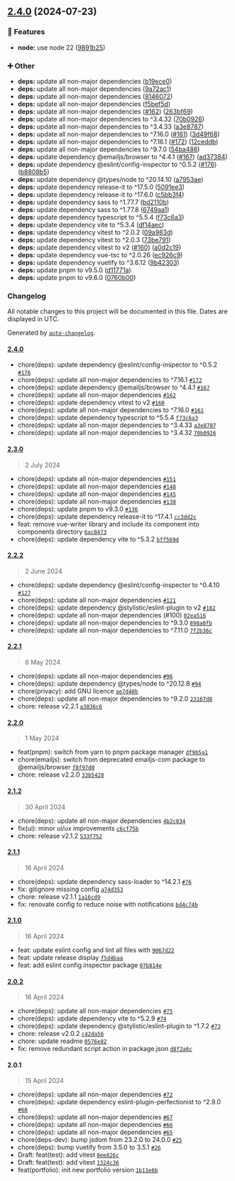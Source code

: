 

## [2.4.0](https://github.com/quentinmcq/portfolio/compare/2.3.0...2.4.0) (2024-07-23)


### 🚀 Features

* **node:** use node 22 ([9891b25](https://github.com/quentinmcq/portfolio/commit/9891b25a9369d2d1cd0d5237f61332fac2e8f10f))


### ➕ Other

* **deps:** update all non-major dependencies ([b19ece0](https://github.com/quentinmcq/portfolio/commit/b19ece00751bbed795568296d1ce9331f672dc57))
* **deps:** update all non-major dependencies ([9a72ac1](https://github.com/quentinmcq/portfolio/commit/9a72ac12d71e537f65d8945f1324d7b39f01b234))
* **deps:** update all non-major dependencies ([8146072](https://github.com/quentinmcq/portfolio/commit/8146072359076239be4d2d6be2b3a50e7816b755))
* **deps:** update all non-major dependencies ([f5bef5d](https://github.com/quentinmcq/portfolio/commit/f5bef5d2359cdad56915e914d47146d28446752b))
* **deps:** update all non-major dependencies ([#162](https://github.com/quentinmcq/portfolio/issues/162)) ([263bf69](https://github.com/quentinmcq/portfolio/commit/263bf696c93e935885a70cac526401b15f86e720))
* **deps:** update all non-major dependencies to ^3.4.32 ([70b0926](https://github.com/quentinmcq/portfolio/commit/70b092659333c5b97b6048837303ca726e692092))
* **deps:** update all non-major dependencies to ^3.4.33 ([a3e8787](https://github.com/quentinmcq/portfolio/commit/a3e87875979b0460ee94b8868f9d5475577189dc))
* **deps:** update all non-major dependencies to ^7.16.0 ([#161](https://github.com/quentinmcq/portfolio/issues/161)) ([3d49f68](https://github.com/quentinmcq/portfolio/commit/3d49f68c3738ade07f9a34ad2bd3538b9801c505))
* **deps:** update all non-major dependencies to ^7.16.1 ([#172](https://github.com/quentinmcq/portfolio/issues/172)) ([12ceddb](https://github.com/quentinmcq/portfolio/commit/12ceddb031bc9832e9058df00ab71fced29fb895))
* **deps:** update all non-major dependencies to ^9.7.0 ([54ba486](https://github.com/quentinmcq/portfolio/commit/54ba486193a9ff1582ceee965d8e0deebd692414))
* **deps:** update dependency @emailjs/browser to ^4.4.1 ([#167](https://github.com/quentinmcq/portfolio/issues/167)) ([ad37384](https://github.com/quentinmcq/portfolio/commit/ad37384b2d74c7ac06f3bb10ee72b518bc9776a5))
* **deps:** update dependency @eslint/config-inspector to ^0.5.2 ([#176](https://github.com/quentinmcq/portfolio/issues/176)) ([b8808b5](https://github.com/quentinmcq/portfolio/commit/b8808b5c53329cd92b2edd3ec64d955a6c333b3b))
* **deps:** update dependency @types/node to ^20.14.10 ([a7953ae](https://github.com/quentinmcq/portfolio/commit/a7953aeddb56fa45221c0d6e6b78a387c6f3b0b1))
* **deps:** update dependency release-it to ^17.5.0 ([5091ee3](https://github.com/quentinmcq/portfolio/commit/5091ee39a9d7a52b0d59bcc95a9cbc2855dfd644))
* **deps:** update dependency release-it to ^17.6.0 ([c5bb3f4](https://github.com/quentinmcq/portfolio/commit/c5bb3f4cf7cf5bbbf2c7265d4839202cf6f39894))
* **deps:** update dependency sass to ^1.77.7 ([bd2110b](https://github.com/quentinmcq/portfolio/commit/bd2110bd1c5104a17d41d7cea973262a02e42414))
* **deps:** update dependency sass to ^1.77.8 ([6749aa1](https://github.com/quentinmcq/portfolio/commit/6749aa1c3368978620cd9a6e10b8bc7d432c425a))
* **deps:** update dependency typescript to ^5.5.4 ([f73c6a3](https://github.com/quentinmcq/portfolio/commit/f73c6a3863238b8dc3f28dd9338306d3da2ad918))
* **deps:** update dependency vite to ^5.3.4 ([df14aec](https://github.com/quentinmcq/portfolio/commit/df14aec1516f5d4189cd234cf4626d4a5651d421))
* **deps:** update dependency vitest to ^2.0.2 ([09a983d](https://github.com/quentinmcq/portfolio/commit/09a983d5a210aa99906ffd76050de9da41a9019e))
* **deps:** update dependency vitest to ^2.0.3 ([73be791](https://github.com/quentinmcq/portfolio/commit/73be7917b2554171877daec30ce6005ed21d4b45))
* **deps:** update dependency vitest to v2 ([#160](https://github.com/quentinmcq/portfolio/issues/160)) ([a0d2c19](https://github.com/quentinmcq/portfolio/commit/a0d2c193a2a3052abeb270dbabea574bfe57dffc))
* **deps:** update dependency vue-tsc to ^2.0.26 ([ec926c9](https://github.com/quentinmcq/portfolio/commit/ec926c93dd6ac1235648bf26aec10b0eb5287ad4))
* **deps:** update dependency vuetify to ^3.6.12 ([9b42303](https://github.com/quentinmcq/portfolio/commit/9b42303098481603174209cb13d17d082aebe99c))
* **deps:** update pnpm to v9.5.0 ([d11771a](https://github.com/quentinmcq/portfolio/commit/d11771a933fc7a37afda776ac0eaaf4617220e05))
* **deps:** update pnpm to v9.6.0 ([0760b00](https://github.com/quentinmcq/portfolio/commit/0760b00980f82685a3757d06cfa73a116c46beba))

### Changelog

All notable changes to this project will be documented in this file. Dates are displayed in UTC.

Generated by [`auto-changelog`](https://github.com/CookPete/auto-changelog).

#### [2.4.0](https://github.com/quentinmcq/portfolio/compare/2.3.0...2.4.0)

- chore(deps): update dependency @eslint/config-inspector to ^0.5.2 [`#176`](https://github.com/quentinmcq/portfolio/pull/176)
- chore(deps): update all non-major dependencies to ^7.16.1 [`#172`](https://github.com/quentinmcq/portfolio/pull/172)
- chore(deps): update dependency @emailjs/browser to ^4.4.1 [`#167`](https://github.com/quentinmcq/portfolio/pull/167)
- chore(deps): update all non-major dependencies [`#162`](https://github.com/quentinmcq/portfolio/pull/162)
- chore(deps): update dependency vitest to v2 [`#160`](https://github.com/quentinmcq/portfolio/pull/160)
- chore(deps): update all non-major dependencies to ^7.16.0 [`#161`](https://github.com/quentinmcq/portfolio/pull/161)
- chore(deps): update dependency typescript to ^5.5.4 [`f73c6a3`](https://github.com/quentinmcq/portfolio/commit/f73c6a3863238b8dc3f28dd9338306d3da2ad918)
- chore(deps): update all non-major dependencies to ^3.4.33 [`a3e8787`](https://github.com/quentinmcq/portfolio/commit/a3e87875979b0460ee94b8868f9d5475577189dc)
- chore(deps): update all non-major dependencies to ^3.4.32 [`70b0926`](https://github.com/quentinmcq/portfolio/commit/70b092659333c5b97b6048837303ca726e692092)

#### [2.3.0](https://github.com/quentinmcq/portfolio/compare/2.2.2...2.3.0)

> 2 July 2024

- chore(deps): update all non-major dependencies [`#151`](https://github.com/quentinmcq/portfolio/pull/151)
- chore(deps): update all non-major dependencies [`#148`](https://github.com/quentinmcq/portfolio/pull/148)
- chore(deps): update all non-major dependencies [`#145`](https://github.com/quentinmcq/portfolio/pull/145)
- chore(deps): update all non-major dependencies [`#138`](https://github.com/quentinmcq/portfolio/pull/138)
- chore(deps): update pnpm to v9.3.0 [`#136`](https://github.com/quentinmcq/portfolio/pull/136)
- chore(deps): update dependency release-it to ^17.4.1 [`cc3dd2c`](https://github.com/quentinmcq/portfolio/commit/cc3dd2c55a3ff635a2b1cf1b2374a33896dcd7d0)
- feat: remove vue-writer library and include its component into components directory [`6ac8473`](https://github.com/quentinmcq/portfolio/commit/6ac8473de46273d169353ba703edd15d16b7705c)
- chore(deps): update dependency vite to ^5.3.2 [`bff569d`](https://github.com/quentinmcq/portfolio/commit/bff569d951e04e35c817f2155f85460710cc0a79)

#### [2.2.2](https://github.com/quentinmcq/portfolio/compare/2.2.1...2.2.2)

> 2 June 2024

- chore(deps): update dependency @eslint/config-inspector to ^0.4.10 [`#127`](https://github.com/quentinmcq/portfolio/pull/127)
- chore(deps): update all non-major dependencies [`#121`](https://github.com/quentinmcq/portfolio/pull/121)
- chore(deps): update dependency @stylistic/eslint-plugin to v2 [`#102`](https://github.com/quentinmcq/portfolio/pull/102)
- chore(deps): update all non-major dependencies (#100) [`02ea516`](https://github.com/quentinmcq/portfolio/commit/02ea51635cfbd404e03bb72990e80c07b95a0aea)
- chore(deps): update all non-major dependencies to ^9.3.0 [`898a0fb`](https://github.com/quentinmcq/portfolio/commit/898a0fb38a864b591403674f3d2113284922b921)
- chore(deps): update all non-major dependencies to ^7.11.0 [`7f2b36c`](https://github.com/quentinmcq/portfolio/commit/7f2b36cf3fac1166ca97be8771b248e5c9f4fa4f)

#### [2.2.1](https://github.com/quentinmcq/portfolio/compare/2.2.0...2.2.1)

> 6 May 2024

- chore(deps): update all non-major dependencies [`#96`](https://github.com/quentinmcq/portfolio/pull/96)
- chore(deps): update dependency @types/node to ^20.12.8 [`#94`](https://github.com/quentinmcq/portfolio/pull/94)
- chore(privacy): add GNU licence [`ae7d40b`](https://github.com/quentinmcq/portfolio/commit/ae7d40b2d6395a0d581b341a5fbdcce69b3e3f24)
- chore(deps): update all non-major dependencies to ^9.2.0 [`23167d8`](https://github.com/quentinmcq/portfolio/commit/23167d8b97c97a35ad0e882ad310de9aa148daad)
- chore: release v2.2.1 [`a3836c6`](https://github.com/quentinmcq/portfolio/commit/a3836c6bbf73643a24d33c4b75487d586c82001d)

#### [2.2.0](https://github.com/quentinmcq/portfolio/compare/2.1.2...2.2.0)

> 1 May 2024

- feat(pnpm): switch from yarn to pnpm package manager [`df9b5a1`](https://github.com/quentinmcq/portfolio/commit/df9b5a15beec463ff807bc6f07bcb6c4712a76de)
- chore(emailjs): switch from deprecated emailjs-com package to @emailjs/browser [`f8f97d0`](https://github.com/quentinmcq/portfolio/commit/f8f97d084ba193f911694e4841d3e2aad6d819a8)
- chore: release v2.2.0 [`33b5428`](https://github.com/quentinmcq/portfolio/commit/33b5428113649a539106591ae4104ce68edef391)

#### [2.1.2](https://github.com/quentinmcq/portfolio/compare/2.1.1...2.1.2)

> 30 April 2024

- chore(deps): update all non-major dependencies [`4b2c834`](https://github.com/quentinmcq/portfolio/commit/4b2c834a431a88df91b3b430f28c122148ab8d1b)
- fix(ui): minor ui/ux improvements [`c6cf75b`](https://github.com/quentinmcq/portfolio/commit/c6cf75b426602ad0664b6f075f5f18d0159d2a77)
- chore: release v2.1.2 [`533f752`](https://github.com/quentinmcq/portfolio/commit/533f752dbc44562fb437cafa79b9f616b468efea)

#### [2.1.1](https://github.com/quentinmcq/portfolio/compare/2.1.0...2.1.1)

> 16 April 2024

- chore(deps): update dependency sass-loader to ^14.2.1 [`#76`](https://github.com/quentinmcq/portfolio/pull/76)
- fix: gitignore missing config [`a74d353`](https://github.com/quentinmcq/portfolio/commit/a74d353e067c0fbf1dfcec24392e1bcf39d1ad03)
- chore: release v2.1.1 [`1a16cd9`](https://github.com/quentinmcq/portfolio/commit/1a16cd97db281ca38ef66bdc5225a77a2c08c9ae)
- fix: renovate config to reduce noise with notifications [`bd4c74b`](https://github.com/quentinmcq/portfolio/commit/bd4c74b00fe9c6be5b558ab5e56f6d11563dc697)

#### [2.1.0](https://github.com/quentinmcq/portfolio/compare/2.0.2...2.1.0)

> 16 April 2024

- feat: update eslint config and lint all files with [`9067d22`](https://github.com/quentinmcq/portfolio/commit/9067d2297339dd8b292209c871d9f3c87a0a344c)
- feat: update release display [`f5d4baa`](https://github.com/quentinmcq/portfolio/commit/f5d4baa8639c7819f7088ea901d1af040c0b3222)
- feat: add eslint config inspector package [`07b814e`](https://github.com/quentinmcq/portfolio/commit/07b814eb26e8d99a1a1812d49a97a5861711d15f)

#### [2.0.2](https://github.com/quentinmcq/portfolio/compare/2.0.1...2.0.2)

> 16 April 2024

- chore(deps): update all non-major dependencies [`#75`](https://github.com/quentinmcq/portfolio/pull/75)
- chore(deps): update dependency vite to ^5.2.9 [`#74`](https://github.com/quentinmcq/portfolio/pull/74)
- chore(deps): update dependency @stylistic/eslint-plugin to ^1.7.2 [`#73`](https://github.com/quentinmcq/portfolio/pull/73)
- chore: release v2.0.2 [`c42da56`](https://github.com/quentinmcq/portfolio/commit/c42da569de3b32d69a4666ec6030ff38c4245ef0)
- chore: update readme [`0576e82`](https://github.com/quentinmcq/portfolio/commit/0576e821276d58c3f62caf2600b50d09755a053a)
- fix: remove redundant script action in package.json [`d8f2a6c`](https://github.com/quentinmcq/portfolio/commit/d8f2a6cbe57888dd1bb15303e6411758b2caf33a)

#### 2.0.1

> 15 April 2024

- chore(deps): update all non-major dependencies [`#72`](https://github.com/quentinmcq/portfolio/pull/72)
- chore(deps): update dependency eslint-plugin-perfectionist to ^2.9.0 [`#68`](https://github.com/quentinmcq/portfolio/pull/68)
- chore(deps): update all non-major dependencies [`#67`](https://github.com/quentinmcq/portfolio/pull/67)
- chore(deps): update all non-major dependencies [`#66`](https://github.com/quentinmcq/portfolio/pull/66)
- chore(deps): update all non-major dependencies [`#65`](https://github.com/quentinmcq/portfolio/pull/65)
- chore(deps-dev): bump jsdom from 23.2.0 to 24.0.0 [`#25`](https://github.com/quentinmcq/portfolio/pull/25)
- chore(deps): bump vuetify from 3.5.0 to 3.5.1 [`#26`](https://github.com/quentinmcq/portfolio/pull/26)
- Draft: feat(test): add vitest [`0ee826c`](https://github.com/quentinmcq/portfolio/commit/0ee826ce775700f862a977fd00b56abc20ea98ea)
- Draft: feat(test): add vitest [`1324c36`](https://github.com/quentinmcq/portfolio/commit/1324c36f29f59132b95d8b6af4be9c0806437488)
- feat(portfolio): init new portfolio version [`1b11e6b`](https://github.com/quentinmcq/portfolio/commit/1b11e6b8f6bc719009c097ec11bb466acd0370df)
